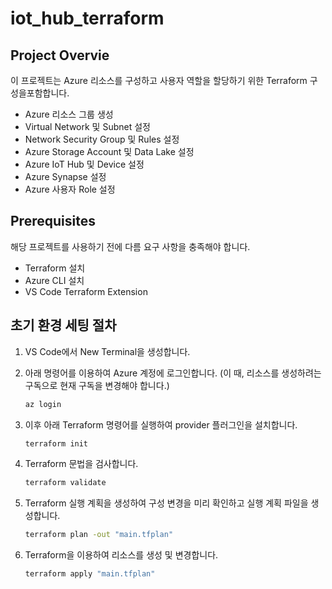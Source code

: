 # iot_hub_terraform

## Project Overvie
이 프로젝트는 Azure 리소스를 구성하고 사용자 역할을 할당하기 위한 Terraform 구성을포함합니다.

- Azure 리소스 그룹 생성
- Virtual Network 및 Subnet 설정
- Network Security Group 및 Rules 설정
- Azure Storage Account 및 Data Lake 설정
- Azure IoT Hub 및 Device 설정
- Azure Synapse 설정
- Azure 사용자 Role 설정

## Prerequisites
해당 프로젝트를 사용하기 전에 다름 요구 사항을 충족해야 합니다.

- Terraform 설치
- Azure CLI 설치
- VS Code Terraform Extension

## 초기 환경 세팅 절차
1. VS Code에서 New Terminal을 생성합니다.
2. 아래 명령어를 이용하여 Azure 계정에 로그인합니다. (이 때, 리소스를 생성하려는 구독으로 현재 구독을 변경해야 합니다.)
    ``` sh
    az login
    ```
3. 이후 아래 Terraform 명령어를 실행하여 provider 플러그인을 설치합니다.
    ``` sh
    terraform init
    ```
4. Terraform 문법을 검사합니다.
    ``` sh
    terraform validate
    ```
5. Terraform 실행 계획을 생성하여 구성 변경을 미리 확인하고 실행 계획 파일을 생성합니다.
    ``` sh
    terraform plan -out "main.tfplan"
    ```

6. Terraform을 이용하여 리소스를 생성 및 변경합니다.
    ``` sh
    terraform apply "main.tfplan"
    ```
